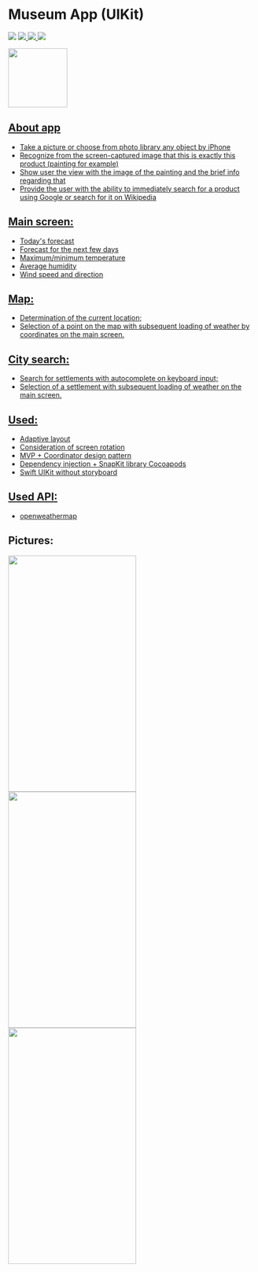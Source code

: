 # Museum App (UIKit)

<p align="left">	
<img src="https://img.shields.io/badge/version-1.0.0-blue">
</a>
<a href="https://www.linkedin.com/in/anatoliyostapenko">
<img src="https://img.shields.io/badge/linkedin-%230077B5.svg">
</a>
<a href="https://www.swift.org">
<img src="https://img.shields.io/badge/swift-F54A2A">
<a href="https://developer.apple.com/documentation/ios-ipados-release-notes/ios-ipados-16_2-release-notes">
<img src="https://img.shields.io/badge/iOS 16.2-000000?">
</p>

<p align="left">	
<img src="weather.png" width="120" height="120">
</p>

## About app
- Take a picture or choose from photo library any object by iPhone
- Recognize from the screen-captured image that this is exactly this product (painting for example)
- Show user the view with the image of the painting and the brief info regarding that
- Provide the user with the ability to immediately search for a product using Google or search for it on Wikipedia

## Main screen:
- Today's forecast
- Forecast for the next few days
- Maximum/minimum temperature
- Average humidity
- Wind speed and direction

## Map:
- Determination of the current location;
- Selection of a point on the map with subsequent loading of weather by coordinates on the main screen.

## City search:
- Search for settlements with autocomplete on keyboard input;
- Selection of a settlement with subsequent loading of weather on the main screen.

## Used:
- Adaptive layout
- Consideration of screen rotation
- MVP + Coordinator design pattern
- Dependency injection + SnapKit library Cocoapods
- Swift UIKit without storyboard

## Used API:
- [openweathermap](https://openweathermap.org/api)

## Pictures:
<p align="left">	
<img src="picFirst.png" width="260" height="480">
</a>
<img src="picSecond.png" width="260" height="480">
</a>
<img src="picLondon.png" width="260" height="480">
</p>
